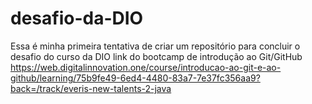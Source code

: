 # desafio-da-DIO
Essa é minha primeira tentativa de criar um repositório para concluir o desafio do curso da DIO
link do bootcamp de introdução ao Git/GitHub https://web.digitalinnovation.one/course/introducao-ao-git-e-ao-github/learning/75b9fe49-6ed4-4480-83a7-7e37fc356aa9?back=/track/everis-new-talents-2-java
